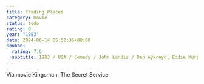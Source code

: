 ```yaml
---
title: Trading Places
category: movie
status: todo
rating: 0
year: "1983"
date: 2024-06-14 05:52:36+08:00
douban:
  rating: 7.6
  subtitle: 1983 / USA / Comedy / John Landis / Dan Aykroyd, Eddie Murphy
---
```


Via movie Kingsman: The Secret Service
